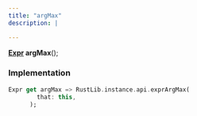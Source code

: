 ```yaml
---
title: "argMax"
description: |

---
```

<span class="dart-code"><strong>[Expr] argMax</strong>();</span>


### Implementation
```dart
Expr get argMax => RustLib.instance.api.exprArgMax(
        that: this,
      );
```

[Expr]: /reference/classes/expr/